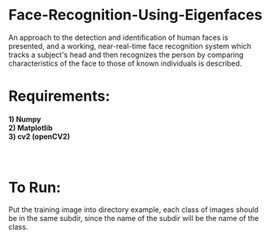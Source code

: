 


# Face-Recognition-Using-Eigenfaces
An approach to the detection and identification of human faces is presented, and a working, near-real-time face recognition system which tracks a subject's head and then recognizes the person by comparing characteristics of the face to those of known individuals is described.

# Requirements:

<h4>1) Numpy</br>
2) Matplotlib</br>
3) cv2 (openCV2)</br>
</h4>
</br>


<h1> To Run:</h1>

Put the training image into directory example, each class of images should be in the same subdir, since the name of the subdir will be the name of the class.




